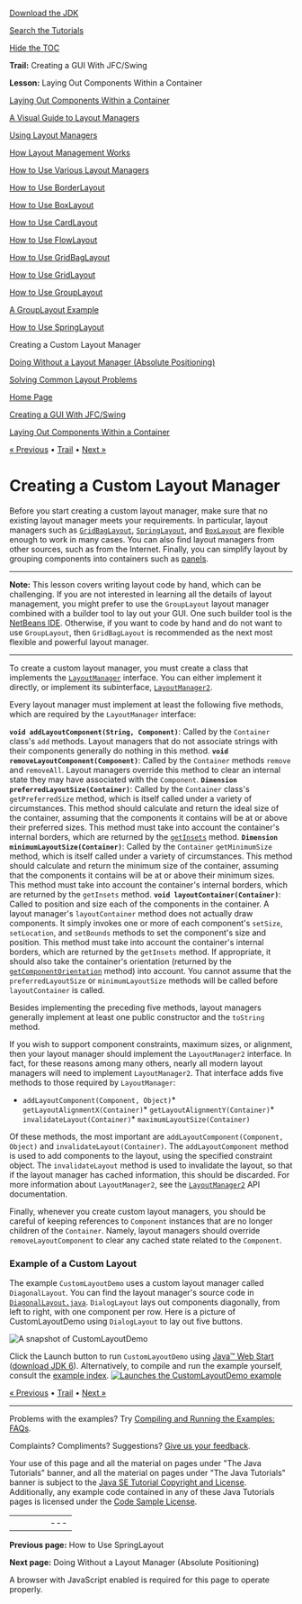 [Download
the JDK](http://java.sun.com/javase/6/download.jsp)
  
[Search the
Tutorials](../../search.html)
  
[Hide the TOC](javascript:toggleLeft())

**Trail:** Creating a GUI With JFC/Swing
  
**Lesson:** Laying Out Components Within a Container

[Laying Out Components Within a Container](index.html)

[A Visual Guide to Layout Managers](visual.html)

[Using Layout Managers](using.html)

[How Layout Management Works](howLayoutWorks.html)

[How to Use Various Layout Managers](layoutlist.html)

[How to Use BorderLayout](border.html)

[How to Use BoxLayout](box.html)

[How to Use CardLayout](card.html)

[How to Use FlowLayout](flow.html)

[How to Use GridBagLayout](gridbag.html)

[How to Use GridLayout](grid.html)

[How to Use GroupLayout](group.html)

[A GroupLayout Example](groupExample.html)

[How to Use SpringLayout](spring.html)

Creating a Custom Layout Manager

[Doing Without a Layout Manager (Absolute Positioning)](none.html)

[Solving Common Layout Problems](problems.html)

[Home Page](../../index.html)
>
[Creating a GUI With JFC/Swing](../index.html)
>
[Laying Out Components Within a Container](index.html)

[« Previous](spring.html) • [Trail](../TOC.html) • [Next »](none.html)

# Creating a Custom Layout Manager

Before you start creating a custom layout manager,
make sure that no existing layout manager meets your requirements.
In particular, layout managers such as
[`GridBagLayout`](gridbag.html),
[`SpringLayout`](spring.html), and
[`BoxLayout`](box.html)
are flexible enough to work in many cases.
You can also find layout managers from other sources,
such as from the Internet.
Finally, you can simplify layout
by grouping components into containers
such as
[panels](../components/panel.html).

---

**Note:** This lesson covers writing layout code by hand, which can be challenging. If you are not interested in learning all the details of layout management, you might prefer to use the `GroupLayout` layout manager combined with a builder tool to lay out your GUI. One such builder tool is the
[NetBeans IDE](../learn/index.html). Otherwise, if you want to code by hand and do not want to use `GroupLayout`, then `GridBagLayout` is recommended as the next most flexible and powerful layout manager.

---

To create a custom layout manager,
you must create a class that implements the
[`LayoutManager`](http://download.oracle.com/javase/7/docs/api/java/awt/LayoutManager.html) interface.
You can either implement it directly,
or implement its subinterface,
[`LayoutManager2`](http://download.oracle.com/javase/7/docs/api/java/awt/LayoutManager2.html).

Every layout manager must implement at least
the following five methods,
which are required by the `LayoutManager` interface:

**`void addLayoutComponent(String, Component)`**: Called by the `Container` class's `add` methods. Layout managers that do not associate strings with their components generally do nothing in this method. **`void removeLayoutComponent(Component)`**: Called by the `Container` methods `remove` and `removeAll`. Layout managers override this method to clear an internal state they may have associated with the `Component`. **`Dimension preferredLayoutSize(Container)`**: Called by the `Container` class's `getPreferredSize` method, which is itself called under a variety of circumstances. This method should calculate and return the ideal size of the container, assuming that the components it contains will be at or above their preferred sizes. This method must take into account the container's internal borders, which are returned by the [`getInsets`](http://download.oracle.com/javase/7/docs/api/java/awt/Container.html#getInsets()) method. **`Dimension minimumLayoutSize(Container)`**: Called by the `Container` `getMinimumSize` method, which is itself called under a variety of circumstances. This method should calculate and return the minimum size of the container, assuming that the components it contains will be at or above their minimum sizes. This method must take into account the container's internal borders, which are returned by the `getInsets` method. **`void layoutContainer(Container)`**: Called to position and size each of the components in the container. A layout manager's `layoutContainer` method does not actually draw components. It simply invokes one or more of each component's `setSize`, `setLocation`, and `setBounds` methods to set the component's size and position. This method must take into account the container's internal borders, which are returned by the `getInsets` method. If appropriate, it should also take the container's orientation (returned by the [`getComponentOrientation`](http://download.oracle.com/javase/7/docs/api/java/awt/Component.html#getComponentOrientation()) method) into account. You cannot assume that the `preferredLayoutSize` or `minimumLayoutSize` methods will be called before `layoutContainer` is called.

Besides implementing the preceding five methods,
layout managers generally implement at least one public constructor
and the
`toString`
method.

If you wish to support component
constraints, maximum sizes, or alignment,
then your layout manager should implement the
`LayoutManager2` interface. In fact, for these reasons among many others, nearly all modern layout managers will need to implement `LayoutManager2`.
That interface adds five methods to those
required by `LayoutManager`:

* `addLayoutComponent(Component, Object)`* `getLayoutAlignmentX(Container)`* `getLayoutAlignmentY(Container)`* `invalidateLayout(Container)`* `maximumLayoutSize(Container)`

Of these methods, the most important are `addLayoutComponent(Component, Object)` and `invalidateLayout(Container)`. The `addLayoutComponent`
method is used to add components to the layout, using the specified constraint object. The `invalidateLayout` method is used to invalidate the layout, so that if the
layout manager has cached information, this should be discarded. For more information about `LayoutManager2`,
see the
[`LayoutManager2`](http://download.oracle.com/javase/7/docs/api/java/awt/LayoutManager2.html)  API documentation.

Finally, whenever you create custom layout managers, you should be careful of keeping references to `Component` instances that are no longer children of the `Container`. Namely, layout managers should override `removeLayoutComponent` to clear any cached state related to the `Component`.

### Example of a Custom Layout

The example `CustomLayoutDemo`
uses a custom layout manager called `DiagonalLayout`.
You can find the layout manager's source code in
[`DiagonalLayout.java`](../examples/layout/CustomLayoutDemoProject/src/layout/DiagonalLayout.java).
`DialogLayout` lays out components diagonally,
from left to right,
with one component per row.
Here is a picture of CustomLayoutDemo using
`DialogLayout` to lay out five buttons.

![A snapshot of CustomLayoutDemo](../../figures/uiswing/layout/CustomLayoutDemo.png)

Click the Launch button to run `CustomLayoutDemo` using
[Java™ Web Start](http://java.sun.com/products/javawebstart/index.jsp) ([download JDK 6](http://java.sun.com/javase/downloads/index.jsp)).
Alternatively, to compile and run the example yourself, consult the
[example index](../examples/layout/index.html#CustomLayoutDemo).
 [![Launches the CustomLayoutDemo example](../../images/jws-launch-button.png )](http://download.oracle.com/javase/tutorialJWS/uiswing/layout/ex6/CustomLayoutDemo.jnlp)

[« Previous](spring.html)
•
[Trail](../TOC.html)
•
[Next »](none.html)

---

Problems with the examples? Try [Compiling and Running
the Examples: FAQs](../../information/run-examples.html).
  
Complaints? Compliments? Suggestions? [Give
us your feedback](http://download.oracle.com/javase/feedback.html).

Your use of this page and all the material on pages under "The Java Tutorials" banner,
and all the material on pages under "The Java Tutorials" banner is subject to the [Java SE Tutorial Copyright
and License](../../information/license.html).
Additionally, any example code contained in any of these Java
Tutorials pages is licensed under the
[Code
Sample License](http://developers.sun.com/license/berkeley_license.html).

|  |  |  |  |  |
| --- | --- | --- | --- | --- |
| |  |  | | --- | --- | | duke image | Oracle logo | | [About Oracle](http://www.oracle.com/us/corporate/index.html) | [Oracle Technology Network](http://www.oracle.com/technology/index.html) | [Terms of Service](https://www.samplecode.oracle.com/servlets/CompulsoryClickThrough?type=TermsOfService) | Copyright © 1995, 2011 Oracle and/or its affiliates. All rights reserved. |

**Previous page:** How to Use SpringLayout
  
**Next page:** Doing Without a Layout Manager (Absolute Positioning)




A browser with JavaScript enabled is required for this page to operate properly.